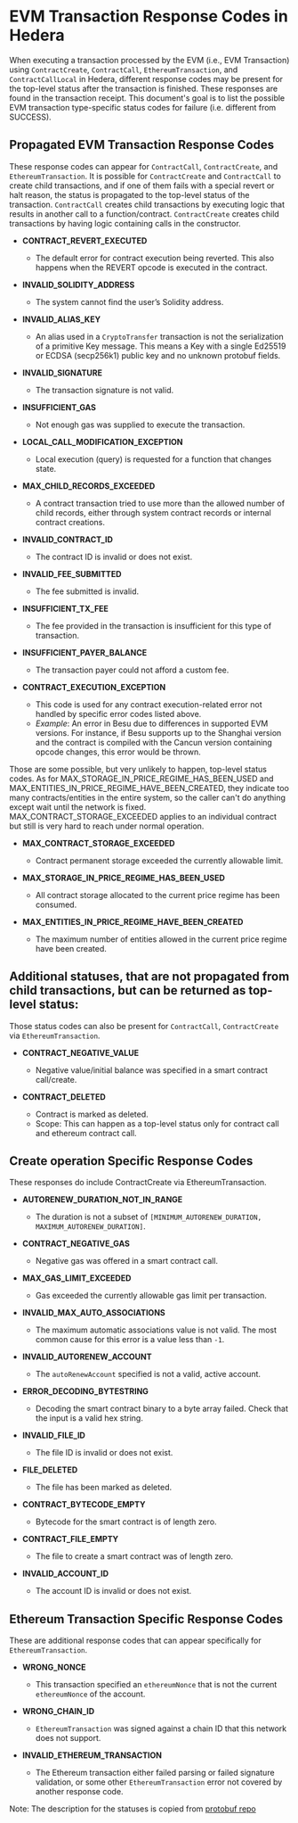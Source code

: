 # EVM Transaction Response Codes in Hedera

When executing a transaction processed by the EVM (i.e., EVM Transaction) using `ContractCreate`, `ContractCall`, `EthereumTransaction`, and `ContractCallLocal` in Hedera, different response codes may be present for the top-level status after the transaction is finished. 
These responses are found in the transaction receipt. This document's goal is to list the possible EVM transaction type-specific status codes for failure (i.e. different from SUCCESS).

## Propagated EVM Transaction Response Codes
These response codes can appear for `ContractCall`, `ContractCreate`, and `EthereumTransaction`.
It is possible for `ContractCreate` and `ContractCall` to create child transactions, and if one of them fails with a special revert or halt reason, the status is propagated to the top-level status of the transaction.
`ContractCall` creates child transactions by executing logic that results in another call to a function/contract.
`ContractCreate` creates child transactions by having logic containing calls in the constructor.

- **CONTRACT_REVERT_EXECUTED**
  - The default error for contract execution being reverted. This also happens when the REVERT opcode is executed in the contract.

- **INVALID_SOLIDITY_ADDRESS**
  - The system cannot find the user’s Solidity address.

- **INVALID_ALIAS_KEY**
  - An alias used in a `CryptoTransfer` transaction is not the serialization of a primitive Key message. This means a Key with a single Ed25519 or ECDSA (secp256k1) public key and no unknown protobuf fields.

- **INVALID_SIGNATURE**
  - The transaction signature is not valid.

- **INSUFFICIENT_GAS**
  - Not enough gas was supplied to execute the transaction.

- **LOCAL_CALL_MODIFICATION_EXCEPTION**
  - Local execution (query) is requested for a function that changes state.

- **MAX_CHILD_RECORDS_EXCEEDED**
  - A contract transaction tried to use more than the allowed number of child records, either through system contract records or internal contract creations.

- **INVALID_CONTRACT_ID**
  - The contract ID is invalid or does not exist.

- **INVALID_FEE_SUBMITTED**
  - The fee submitted is invalid.

- **INSUFFICIENT_TX_FEE**
  - The fee provided in the transaction is insufficient for this type of transaction.

- **INSUFFICIENT_PAYER_BALANCE**
  - The transaction payer could not afford a custom fee.

- **CONTRACT_EXECUTION_EXCEPTION**
  - This code is used for any contract execution-related error not handled by specific error codes listed above.
  - *Example*: An error in Besu due to differences in supported EVM versions. For instance, if Besu supports up to the Shanghai version and the contract is compiled with the Cancun version containing opcode changes, this error would be thrown.

Those are some possible, but very unlikely to happen, top-level status codes. 
As for MAX_STORAGE_IN_PRICE_REGIME_HAS_BEEN_USED and MAX_ENTITIES_IN_PRICE_REGIME_HAVE_BEEN_CREATED, they indicate too many contracts/entities in the entire system, so the caller can't do anything except wait until the network is fixed.
MAX_CONTRACT_STORAGE_EXCEEDED applies to an individual contract but still is very hard to reach under normal operation.

- **MAX_CONTRACT_STORAGE_EXCEEDED**
  - Contract permanent storage exceeded the currently allowable limit.

- **MAX_STORAGE_IN_PRICE_REGIME_HAS_BEEN_USED**
  - All contract storage allocated to the current price regime has been consumed.

- **MAX_ENTITIES_IN_PRICE_REGIME_HAVE_BEEN_CREATED**
  - The maximum number of entities allowed in the current price regime have been created.

## Additional statuses, that are not propagated from child transactions, but can be returned as top-level status:
Those status codes can also be present for `ContractCall`, `ContractCreate` via `EthereumTransaction`.

- **CONTRACT_NEGATIVE_VALUE**
  - Negative value/initial balance was specified in a smart contract call/create.

- **CONTRACT_DELETED**
  - Contract is marked as deleted.
  - Scope: This can happen as a top-level status only for contract call and ethereum contract call.

## Create operation Specific Response Codes
These responses do include ContractCreate via EthereumTransaction.

- **AUTORENEW_DURATION_NOT_IN_RANGE**
  - The duration is not a subset of `[MINIMUM_AUTORENEW_DURATION, MAXIMUM_AUTORENEW_DURATION]`.

- **CONTRACT_NEGATIVE_GAS**
  - Negative gas was offered in a smart contract call.

- **MAX_GAS_LIMIT_EXCEEDED**
  - Gas exceeded the currently allowable gas limit per transaction.

- **INVALID_MAX_AUTO_ASSOCIATIONS**
  - The maximum automatic associations value is not valid. The most common cause for this error is a value less than `-1`.

- **INVALID_AUTORENEW_ACCOUNT**
  - The `autoRenewAccount` specified is not a valid, active account.

- **ERROR_DECODING_BYTESTRING**
  - Decoding the smart contract binary to a byte array failed. Check that the input is a valid hex string.

- **INVALID_FILE_ID**
  - The file ID is invalid or does not exist.

- **FILE_DELETED**
  - The file has been marked as deleted.

- **CONTRACT_BYTECODE_EMPTY**
  - Bytecode for the smart contract is of length zero.

- **CONTRACT_FILE_EMPTY**
  - The file to create a smart contract was of length zero.

- **INVALID_ACCOUNT_ID**
  - The account ID is invalid or does not exist.

## Ethereum Transaction Specific Response Codes
These are additional response codes that can appear specifically for `EthereumTransaction`.

- **WRONG_NONCE**
  - This transaction specified an `ethereumNonce` that is not the current `ethereumNonce` of the account.

- **WRONG_CHAIN_ID**
  - `EthereumTransaction` was signed against a chain ID that this network does not support.

- **INVALID_ETHEREUM_TRANSACTION**
  - The Ethereum transaction either failed parsing or failed signature validation, or some other `EthereumTransaction` error not covered by another response code.

Note: The description for the statuses is copied from [protobuf repo](https://github.com/hashgraph/hedera-protobufs/blob/main/services/response_code.proto)